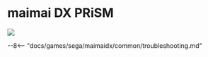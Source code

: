 # maimai DX PRiSM
<img class="header-logo" src="/img/sega/maimaidx/prism/logo.webp">

--8<-- "docs/games/sega/maimaidx/common/troubleshooting.md"
